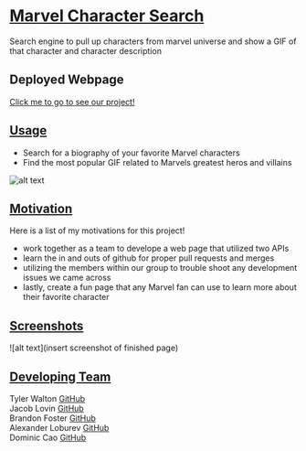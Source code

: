# <u>**Marvel Character Search**</u>
Search engine to pull up characters from marvel universe and show a GIF of that character and character description

## Deployed Webpage
[Click me to go to see our project!](https://beaterok.github.io/Marvel-Character-Search/)

## <u>**Usage**</u>

- Search for a biography of your favorite Marvel characters
- Find the most popular GIF related to Marvels greatest heros and villains

![alt text](assets/media/screenshot.gif)

## <u>**Motivation**</u>
Here is a list of my motivations for this project!

- work together as a team to develope a web page that utilized two APIs
- learn the in and outs of github for proper pull requests and merges
- utilizing the members within our group to trouble shoot any development issues we came across
- lastly, create a fun page that any Marvel fan can use to learn more about their favorite character 

## <u>**Screenshots**</u>

![alt text](insert screenshot of finished page)

## <u>**Developing Team**</u>

Tyler Walton [GitHub](https://github.com/tylerwalton)<br/>
Jacob Lovin [GitHub](https://github.com/WRXguy2012)<br/>
Brandon Foster [GitHub](https://github.com/bmfoster5)<br/>
Alexander Loburev [GitHub](https://github.com/Beaterok)<br/>
Dominic Cao [GitHub](https://github.com/Dcao23)<br/>